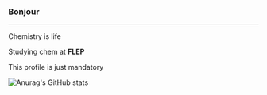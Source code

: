 ### Bonjour
-------
Chemistry is life

Studying chem at **FLEP**

This profile is just mandatory

![Anurag's GitHub stats](https://github-readme-stats.vercel.app/api?username=Chemikarl)
